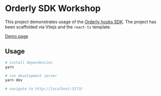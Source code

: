 # Orderly SDK Workshop

This project demonstrates usage of the [Orderly hooks SDK](https://www.npmjs.com/package/@orderly.network/hooks).
The project has been scaffolded via Vitejs and the `react-ts` template.

[Demo page](https://orderlynetwork.github.io/sdk-workshop/)

## Usage

```sh
# install dependencies
yarn

# run development server
yarn dev

# navigate to http://localhost:5173/
```
